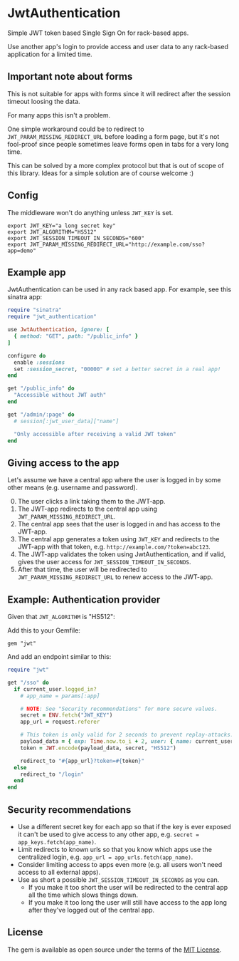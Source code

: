# JwtAuthentication

Simple JWT token based Single Sign On for rack-based apps.

Use another app's login to provide access and user data to any rack-based application for a limited time.

## Important note about forms

This is not suitable for apps with forms since it will redirect after the session timeout loosing the data.

For many apps this isn't a problem.

One simple workaround could be to redirect to `JWT_PARAM_MISSING_REDIRECT_URL` before loading a form page, but it's not fool-proof since people sometimes leave forms open in tabs for a very long time.

This can be solved by a more complex protocol but that is out of scope of this library. Ideas for a simple solution are of course welcome :)

## Config

The middleware won't do anything unless `JWT_KEY` is set.

    export JWT_KEY="a long secret key"
    export JWT_ALGORITHM="HS512"
    export JWT_SESSION_TIMEOUT_IN_SECONDS="600"
    export JWT_PARAM_MISSING_REDIRECT_URL="http://example.com/sso?app=demo"

## Example app

JwtAuthentication can be used in any rack based app. For example, see this sinatra app:

```ruby
require "sinatra"
require "jwt_authentication"

use JwtAuthentication, ignore: [
  { method: "GET", path: "/public_info" }
]

configure do
  enable :sessions
  set :session_secret, "00000" # set a better secret in a real app!
end

get "/public_info" do
  "Accessible without JWT auth"
end

get "/admin/:page" do
  # session[:jwt_user_data]["name"]

  "Only accessible after receiving a valid JWT token"
end
```

## Giving access to the app

Let's assume we have a central app where the user is logged in by some other means (e.g. username and password).

0. The user clicks a link taking them to the JWT-app.
0. The JWT-app redirects to the central app using `JWT_PARAM_MISSING_REDIRECT_URL`.
0. The central app sees that the user is logged in and has access to the JWT-app.
0. The central app generates a token using `JWT_KEY` and redirects to the JWT-app with that token, e.g. `http://example.com/?token=abc123`.
0. The JWT-app validates the token using JwtAuthentication, and if valid, gives the user access for `JWT_SESSION_TIMEOUT_IN_SECONDS`.
0. After that time, the user will be redirected to `JWT_PARAM_MISSING_REDIRECT_URL` to renew access to the JWT-app.

## Example: Authentication provider

Given that `JWT_ALGORITHM` is "HS512":

Add this to your Gemfile:

```
gem "jwt"
```

And add an endpoint similar to this:

```ruby
require "jwt"

get "/sso" do
  if current_user.logged_in?
    # app_name = params[:app]

    # NOTE: See "Security recommendations" for more secure values.
    secret = ENV.fetch("JWT_KEY")
    app_url = request.referer

    # This token is only valid for 2 seconds to prevent replay-attacks.
    payload_data = { exp: Time.now.to_i + 2, user: { name: current_user.name } }
    token = JWT.encode(payload_data, secret, "HS512")

    redirect_to "#{app_url}?token=#{token}"
  else
    redirect_to "/login"
  end
end
```

## Security recommendations

- Use a different secret key for each app so that if the key is ever exposed it can't be used to give access to any other app, e.g. `secret = app_keys.fetch(app_name)`.
- Limit redirects to known urls so that you know which apps use the centralized login, e.g. `app_url = app_urls.fetch(app_name)`.
- Consider limiting access to apps even more (e.g. all users won't need access to all external apps).
- Use as short a possible `JWT_SESSION_TIMEOUT_IN_SECONDS` as you can.
  - If you make it too short the user will be redirected to the central app all the time which slows things down.
  - If you make it too long the user will still have access to the app long after they've logged out of the central app.

## License

The gem is available as open source under the terms of the [MIT License](http://opensource.org/licenses/MIT).

